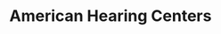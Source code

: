 ---
title: "American Hearing Centers"
url: /ashtabula/american-hearing-centers/
shop: hearing aids
---